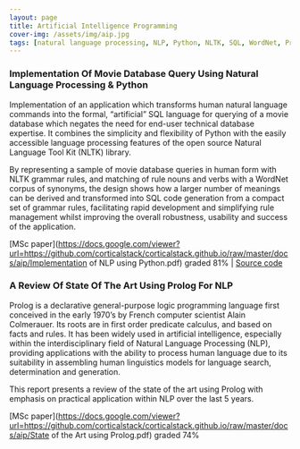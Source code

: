 ```yaml
---
layout: page
title: Artificial Intelligence Programming
cover-img: /assets/img/aip.jpg
tags: [natural language processing, NLP, Python, NLTK, SQL, WordNet, Prolog]
---
```

### Implementation Of Movie Database Query Using Natural Language Processing & Python
Implementation of an application which transforms human natural language commands into the formal, “artificial” SQL 
language for querying of a movie database which negates the need for end-user technical database expertise. It combines 
the simplicity and flexibility of Python with the easily accessible language processing features of the open source Natural 
Language Tool Kit (NLTK) library. 

By representing a sample of movie database queries in human form with NLTK grammar rules, and matching of rule nouns and 
verbs with a WordNet corpus of synonyms, the design shows how a larger number of meanings can be derived and transformed into SQL 
code generation from a compact set of grammar rules, facilitating rapid development and simplifying rule management whilst 
improving the overall robustness, usability and success of the application.

[MSc paper](https://docs.google.com/viewer?url=https://github.com/corticalstack/corticalstack.github.io/raw/master/docs/aip/Implementation of NLP using Python.pdf) graded 81%
 | [Source code](https://github.com/corticalstack/NLPPythonToSQL)

### A Review Of State Of The Art Using Prolog For NLP
Prolog is a declarative general-purpose logic programming language first conceived in the early 1970’s by French computer 
scientist Alain Colmerauer. Its roots are in first order predicate calculus, and based on facts and rules. It has been 
widely used in artificial intelligence, especially within the interdisciplinary field of Natural Language Processing (NLP), 
providing applications with the ability to process human language due to its suitability in assembling human linguistics 
models for language search, determination and generation. 

This report presents a review of the state of the art using  Prolog with emphasis on practical application within NLP 
over the last 5 years.

[MSc paper](https://docs.google.com/viewer?url=https://github.com/corticalstack/corticalstack.github.io/raw/master/docs/aip/State of the Art using Prolog.pdf) graded 74%
